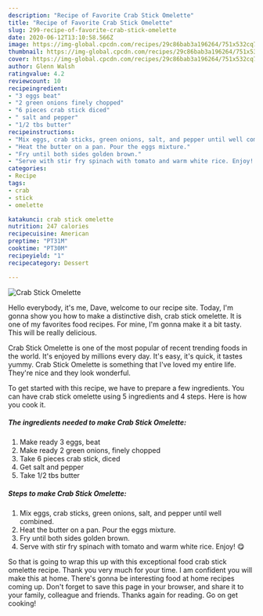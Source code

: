 ```yaml
---
description: "Recipe of Favorite Crab Stick Omelette"
title: "Recipe of Favorite Crab Stick Omelette"
slug: 299-recipe-of-favorite-crab-stick-omelette
date: 2020-06-12T13:10:58.566Z
image: https://img-global.cpcdn.com/recipes/29c86bab3a196264/751x532cq70/crab-stick-omelette-recipe-main-photo.jpg
thumbnail: https://img-global.cpcdn.com/recipes/29c86bab3a196264/751x532cq70/crab-stick-omelette-recipe-main-photo.jpg
cover: https://img-global.cpcdn.com/recipes/29c86bab3a196264/751x532cq70/crab-stick-omelette-recipe-main-photo.jpg
author: Glenn Walsh
ratingvalue: 4.2
reviewcount: 10
recipeingredient:
- "3 eggs beat"
- "2 green onions finely chopped"
- "6 pieces crab stick diced"
- " salt and pepper"
- "1/2 tbs butter"
recipeinstructions:
- "Mix eggs, crab sticks, green onions, salt, and pepper until well combined."
- "Heat the butter on a pan. Pour the eggs mixture."
- "Fry until both sides golden brown."
- "Serve with stir fry spinach with tomato and warm white rice. Enjoy! 😋"
categories:
- Recipe
tags:
- crab
- stick
- omelette

katakunci: crab stick omelette 
nutrition: 247 calories
recipecuisine: American
preptime: "PT31M"
cooktime: "PT30M"
recipeyield: "1"
recipecategory: Dessert

---
```



![Crab Stick Omelette](https://img-global.cpcdn.com/recipes/29c86bab3a196264/751x532cq70/crab-stick-omelette-recipe-main-photo.jpg)

Hello everybody, it's me, Dave, welcome to our recipe site. Today, I'm gonna show you how to make a distinctive dish, crab stick omelette. It is one of my favorites food recipes. For mine, I'm gonna make it a bit tasty. This will be really delicious.



Crab Stick Omelette is one of the most popular of recent trending foods in the world. It's enjoyed by millions every day. It's easy, it's quick, it tastes yummy. Crab Stick Omelette is something that I've loved my entire life. They're nice and they look wonderful.


To get started with this recipe, we have to prepare a few ingredients. You can have crab stick omelette using 5 ingredients and 4 steps. Here is how you cook it.

<!--inarticleads1-->

##### The ingredients needed to make Crab Stick Omelette:

1. Make ready 3 eggs, beat
1. Make ready 2 green onions, finely chopped
1. Take 6 pieces crab stick, diced
1. Get  salt and pepper
1. Take 1/2 tbs butter




<!--inarticleads2-->

##### Steps to make Crab Stick Omelette:

1. Mix eggs, crab sticks, green onions, salt, and pepper until well combined.
1. Heat the butter on a pan. Pour the eggs mixture.
1. Fry until both sides golden brown.
1. Serve with stir fry spinach with tomato and warm white rice. Enjoy! 😋




So that is going to wrap this up with this exceptional food crab stick omelette recipe. Thank you very much for your time. I am confident you will make this at home. There's gonna be interesting food at home recipes coming up. Don't forget to save this page in your browser, and share it to your family, colleague and friends. Thanks again for reading. Go on get cooking!
